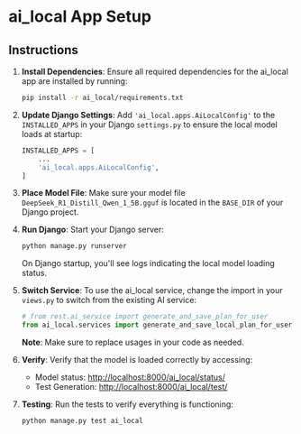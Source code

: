 # ai_local App Setup

## Instructions

1. **Install Dependencies**:
   Ensure all required dependencies for the ai_local app are installed by running:
   
   ```bash
   pip install -r ai_local/requirements.txt
   ```

2. **Update Django Settings**:
   Add `'ai_local.apps.AiLocalConfig'` to the `INSTALLED_APPS` in your Django `settings.py` to ensure the local model loads at startup:

   ```python
   INSTALLED_APPS = [
       ...
       'ai_local.apps.AiLocalConfig',
   ]
   ```

3. **Place Model File**:
   Make sure your model file `DeepSeek_R1_Distill_Qwen_1_5B.gguf` is located in the `BASE_DIR` of your Django project.

4. **Run Django**:
   Start your Django server:
   
   ```bash
   python manage.py runserver
   ```

   On Django startup, you'll see logs indicating the local model loading status.

5. **Switch Service**:
   To use the ai_local service, change the import in your `views.py` to switch from the existing AI service:
   
   ```python
   # from rest.ai_service import generate_and_save_plan_for_user
   from ai_local.services import generate_and_save_local_plan_for_user
   ```

   **Note**: Make sure to replace usages in your code as needed.

6. **Verify**:
   Verify that the model is loaded correctly by accessing:
   - Model status: [http://localhost:8000/ai_local/status/](http://localhost:8000/ai_local/status/)
   - Test Generation: [http://localhost:8000/ai_local/test/](http://localhost:8000/ai_local/test/)

7. **Testing**:
   Run the tests to verify everything is functioning:

   ```bash
   python manage.py test ai_local
   ```
